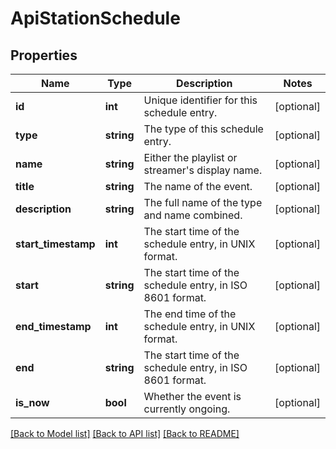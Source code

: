 # ApiStationSchedule

## Properties
Name | Type | Description | Notes
------------ | ------------- | ------------- | -------------
**id** | **int** | Unique identifier for this schedule entry. | [optional] 
**type** | **string** | The type of this schedule entry. | [optional] 
**name** | **string** | Either the playlist or streamer&#x27;s display name. | [optional] 
**title** | **string** | The name of the event. | [optional] 
**description** | **string** | The full name of the type and name combined. | [optional] 
**start_timestamp** | **int** | The start time of the schedule entry, in UNIX format. | [optional] 
**start** | **string** | The start time of the schedule entry, in ISO 8601 format. | [optional] 
**end_timestamp** | **int** | The end time of the schedule entry, in UNIX format. | [optional] 
**end** | **string** | The start time of the schedule entry, in ISO 8601 format. | [optional] 
**is_now** | **bool** | Whether the event is currently ongoing. | [optional] 

[[Back to Model list]](../../README.md#documentation-for-models) [[Back to API list]](../../README.md#documentation-for-api-endpoints) [[Back to README]](../../README.md)

